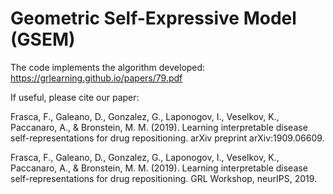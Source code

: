 # Geometric Self-Expressive Model (GSEM)

The code implements the algorithm developed: https://grlearning.github.io/papers/79.pdf

If useful, please cite our paper:

Frasca, F., Galeano, D., Gonzalez, G., Laponogov, I., Veselkov, K., Paccanaro, A., & Bronstein, M. M. (2019). Learning interpretable disease self-representations for drug repositioning. arXiv preprint arXiv:1909.06609.

Frasca, F., Galeano, D., Gonzalez, G., Laponogov, I., Veselkov, K., Paccanaro, A., & Bronstein, M. M. (2019). Learning interpretable disease self-representations for drug repositioning. GRL Workshop, neurIPS, 2019.
